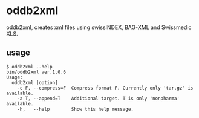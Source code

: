 oddb2xml
========

oddb2xml, creates xml files using swissINDEX, BAG-XML and Swissmedic XLS.


usage
-----

```
$ oddb2xml --help
bin/oddb2xml ver.1.0.6
Usage:
  oddb2xml [option]
    -c F, --compress=F  Compress format F. Currently only 'tar.gz' is available.
    -a T, --append=T    Additional target. T is only 'nonpharma' available.
    -h,   --help        Show this help message.

```
